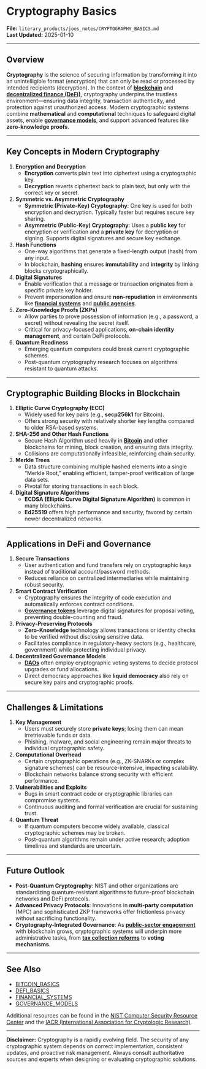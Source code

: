 # Cryptography Basics

**File:** `literary_products/joes_notes/CRYPTOGRAPHY_BASICS.md`\
**Last Updated:** 2025-01-10

***

## Overview

**Cryptography** is the science of securing information by transforming it into an unintelligible format (encryption) that can only be read or processed by intended recipients (decryption). In the context of [**blockchain**](../crypto_economics/bitcoin_basics.md) and [**decentralized finance (DeFi)**](../DEFI_BASICS.md), cryptography underpins the trustless environment—ensuring data integrity, transaction authenticity, and protection against unauthorized access. Modern cryptographic systems combine **mathematical** and **computational** techniques to safeguard digital assets, enable [**governance models**](../ai/governance_models.md), and support advanced features like **zero-knowledge proofs**.

***

## Key Concepts in Modern Cryptography

1. **Encryption and Decryption**
   * **Encryption** converts plain text into ciphertext using a cryptographic key.
   * **Decryption** reverts ciphertext back to plain text, but only with the correct key or secret.
2. **Symmetric vs. Asymmetric Cryptography**
   * **Symmetric (Private-Key) Cryptography**: One key is used for both encryption and decryption. Typically faster but requires secure key sharing.
   * **Asymmetric (Public-Key) Cryptography**: Uses a **public key** for encryption or verification and a **private key** for decryption or signing. Supports digital signatures and secure key exchange.
3. **Hash Functions**
   * One-way algorithms that generate a fixed-length output (hash) from any input.
   * In blockchain, **hashing** ensures **immutability** and **integrity** by linking blocks cryptographically.
4. **Digital Signatures**
   * Enable verification that a message or transaction originates from a specific private key holder.
   * Prevent impersonation and ensure **non-repudiation** in environments like [**financial systems**](../strategy/financial_systems.md) and [**public agencies**](../misc/public_agencies.md).
5. **Zero-Knowledge Proofs (ZKPs)**
   * Allow parties to prove possession of information (e.g., a password, a secret) without revealing the secret itself.
   * Critical for privacy-focused applications, **on-chain identity management**, and certain DeFi protocols.
6. **Quantum Readiness**
   * Emerging quantum computers could break current cryptographic schemes.
   * Post-quantum cryptography research focuses on algorithms resistant to quantum attacks.

***

## Cryptographic Building Blocks in Blockchain

1. **Elliptic Curve Cryptography (ECC)**
   * Widely used for key pairs (e.g., **secp256k1** for Bitcoin).
   * Offers strong security with relatively shorter key lengths compared to older RSA-based systems.
2. **SHA-256 and Other Hash Functions**
   * Secure Hash Algorithm used heavily in [**Bitcoin**](../crypto_economics/bitcoin.md) and other blockchains for mining, block creation, and ensuring data integrity.
   * Collisions are computationally infeasible, reinforcing chain security.
3. **Merkle Trees**
   * Data structure combining multiple hashed elements into a single “Merkle Root,” enabling efficient, tamper-proof verification of large data sets.
   * Pivotal for storing transactions in each block.
4. **Digital Signature Algorithms**
   * **ECDSA (Elliptic Curve Digital Signature Algorithm)** is common in many blockchains.
   * **Ed25519** offers high performance and security, favored by certain newer decentralized networks.

***

## Applications in DeFi and Governance

1. **Secure Transactions**
   * User authentication and fund transfers rely on cryptographic keys instead of traditional account/password methods.
   * Reduces reliance on centralized intermediaries while maintaining robust security.
2. **Smart Contract Verification**
   * Cryptography ensures the integrity of code execution and automatically enforces contract conditions.
   * [**Governance tokens**](cryptocurrencies.md) leverage digital signatures for proposal voting, preventing double-counting and fraud.
3. **Privacy-Preserving Protocols**
   * **Zero-Knowledge** technology allows transactions or identity checks to be verified without disclosing sensitive data.
   * Facilitates compliance in regulatory-heavy sectors (e.g., healthcare, government) while protecting individual privacy.
4. **Decentralized Governance Models**
   * [**DAOs**](../ai/governance_models.md#decentralized-autonomous-organizations-daos) often employ cryptographic voting systems to decide protocol upgrades or fund allocations.
   * Direct democracy approaches like **liquid democracy** also rely on secure key pairs and cryptographic proofs.

***

## Challenges & Limitations

1. **Key Management**
   * Users must securely store **private keys**; losing them can mean irretrievable funds or data.
   * Phishing, malware, and social engineering remain major threats to individual cryptographic safety.
2. **Computational Overhead**
   * Certain cryptographic operations (e.g., ZK-SNARKs or complex signature schemes) can be resource-intensive, impacting scalability.
   * Blockchain networks balance strong security with efficient performance.
3. **Vulnerabilities and Exploits**
   * Bugs in smart contract code or cryptographic libraries can compromise systems.
   * Continuous auditing and formal verification are crucial for sustaining trust.
4. **Quantum Threat**
   * If quantum computers become widely available, classical cryptographic schemes may be broken.
   * Post-quantum algorithms remain under active research; adoption timelines and standards are uncertain.

***

## Future Outlook

* **Post-Quantum Cryptography**: NIST and other organizations are standardizing quantum-resistant algorithms to future-proof blockchain networks and DeFi protocols.
* **Advanced Privacy Protocols**: Innovations in **multi-party computation** (MPC) and sophisticated ZKP frameworks offer frictionless privacy without sacrificing functionality.
* **Cryptography-Integrated Governance**: As [**public-sector engagement**](../governance/public_sector_engagement.md) with blockchain grows, cryptographic systems will underpin more administrative tasks, from [**tax collection reforms**](../misc/administrative_processes.md#tax-collection-reform) to **voting mechanisms**.

***

## See Also

* [BITCOIN\_BASICS](../crypto_economics/bitcoin_basics.md)
* [DEFI\_BASICS](../DEFI_BASICS.md)
* [FINANCIAL\_SYSTEMS](../strategy/financial_systems.md)
* [GOVERNANCE\_MODELS](../ai/governance_models.md)

Additional resources can be found in the [NIST Computer Security Resource Center](https://csrc.nist.gov/) and the [IACR (International Association for Cryptologic Research)](https://www.iacr.org/).

***

**Disclaimer:** Cryptography is a rapidly evolving field. The security of any cryptographic system depends on correct implementation, consistent updates, and proactive risk management. Always consult authoritative sources and experts when designing or evaluating cryptographic solutions.
